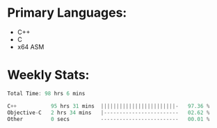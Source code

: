 # Primary Languages:
- C++
- C
- x64 ASM

# Weekly Stats:
<!--START_SECTION:waka-->

```C++
Total Time: 98 hrs 6 mins

C++           95 hrs 31 mins  ||||||||||||||||||||||||-   97.36 %
Objective-C   2 hrs 34 mins   |------------------------   02.62 %
Other         0 secs          -------------------------   00.01 %
```

<!--END_SECTION:waka-->


